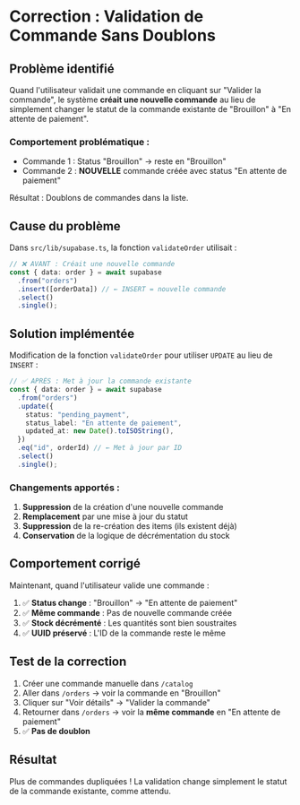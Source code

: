 # Correction : Validation de Commande Sans Doublons

## Problème identifié

Quand l'utilisateur validait une commande en cliquant sur "Valider la commande", le système **créait une nouvelle commande** au lieu de simplement changer le statut de la commande existante de "Brouillon" à "En attente de paiement".

### Comportement problématique :

- Commande 1 : Status "Brouillon" → reste en "Brouillon"
- Commande 2 : **NOUVELLE** commande créée avec status "En attente de paiement"

Résultat : Doublons de commandes dans la liste.

## Cause du problème

Dans `src/lib/supabase.ts`, la fonction `validateOrder` utilisait :

```typescript
// ❌ AVANT : Créait une nouvelle commande
const { data: order } = await supabase
  .from("orders")
  .insert([orderData]) // ← INSERT = nouvelle commande
  .select()
  .single();
```

## Solution implémentée

Modification de la fonction `validateOrder` pour utiliser `UPDATE` au lieu de `INSERT` :

```typescript
// ✅ APRÈS : Met à jour la commande existante
const { data: order } = await supabase
  .from("orders")
  .update({
    status: "pending_payment",
    status_label: "En attente de paiement",
    updated_at: new Date().toISOString(),
  })
  .eq("id", orderId) // ← Met à jour par ID
  .select()
  .single();
```

### Changements apportés :

1. **Suppression** de la création d'une nouvelle commande
2. **Remplacement** par une mise à jour du statut
3. **Suppression** de la re-création des items (ils existent déjà)
4. **Conservation** de la logique de décrémentation du stock

## Comportement corrigé

Maintenant, quand l'utilisateur valide une commande :

1. ✅ **Status change** : "Brouillon" → "En attente de paiement"
2. ✅ **Même commande** : Pas de nouvelle commande créée
3. ✅ **Stock décrémenté** : Les quantités sont bien soustraites
4. ✅ **UUID préservé** : L'ID de la commande reste le même

## Test de la correction

1. Créer une commande manuelle dans `/catalog`
2. Aller dans `/orders` → voir la commande en "Brouillon"
3. Cliquer sur "Voir détails" → "Valider la commande"
4. Retourner dans `/orders` → voir la **même commande** en "En attente de paiement"
5. ✅ **Pas de doublon**

## Résultat

Plus de commandes dupliquées ! La validation change simplement le statut de la commande existante, comme attendu.
